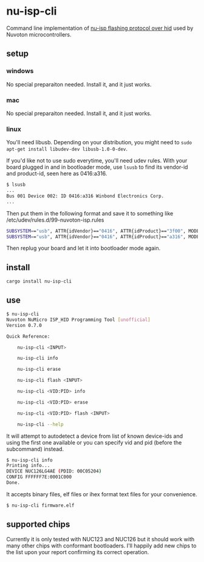 # nu-isp-cli

Command line implementation of [nu-isp flashing protocol over hid](https://github.com/OpenNuvoton/Nuvoton_Tools/blob/master/doc/NuMicro_ISP_Flow_And_Command_Set.pdf) used by Nuvoton microcontrollers.

## setup

### windows

No special preparaiton needed. Install it, and it just works.

### mac

No special preparaiton needed. Install it, and it just works.

### linux

You'll need libusb. Depending on your distribution, you might need to `sudo apt-get install libudev-dev libusb-1.0-0-dev`.

If you'd like not to use sudo everytime, you'll need udev rules. With your board plugged in and in bootloader mode, use `lsusb` to find its vendor-id and product-id, seen here as 0416:a316.

```bash
$ lsusb
...
Bus 001 Device 002: ID 0416:a316 Winbond Electronics Corp.
...
```

Then put them in the following format and save it to something like /etc/udev/rules.d/99-nuvoton-isp.rules

```bash
SUBSYSTEM=="usb", ATTR{idVendor}=="0416", ATTR{idProduct}=="3f00", MODE="666"
SUBSYSTEM=="usb", ATTR{idVendor}=="0416", ATTR{idProduct}=="a316", MODE="666"
```

Then replug your board and let it into bootloader mode again.

## install

`cargo install nu-isp-cli`

## use

```bash
$ nu-isp-cli
Nuvoton NuMicro ISP_HID Programming Tool [unofficial]
Version 0.7.0

Quick Reference:

    nu-isp-cli <INPUT>

    nu-isp-cli info

    nu-isp-cli erase

    nu-isp-cli flash <INPUT>

    nu-isp-cli <VID:PID> info

    nu-isp-cli <VID:PID> erase

    nu-isp-cli <VID:PID> flash <INPUT>

    nu-isp-cli --help
```

It will attempt to autodetect a device from list of known device-ids and using the first one available or you can specify vid and pid (before the subcommand) instead.

```bash
$ nu-isp-cli info
Printing info...
DEVICE NUC126LG4AE (PDID: 00C05204)
CONFIG FFFFFF7E:0001C000
Done.
```

It accepts binary files, elf files or ihex format text files for your convenience.

```bash
$ nu-isp-cli firmware.elf
```

## supported chips

Currently it is only tested with NUC123 and NUC126 but it should work with many other chips with conformant bootloaders.
I'll happily add new chips to the list upon your report confirming its correct operation.
